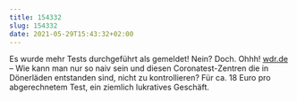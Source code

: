 ```yaml
---
title: 154332
slug: 154332
date: 2021-05-29T15:43:32+02:00
---
```


Es wurde mehr Tests durchgeführt als gemeldet! Nein? Doch. Ohhh! [wdr.de](https://www.tagesschau.de/inland/innenpolitik/corona-schnelltest-zentren-105.html) – Wie kann man nur so naiv sein und diesen Coronatest-Zentren die in Dönerläden entstanden sind, nicht zu kontrollieren? Für ca. 18 Euro pro abgerechnetem Test, ein ziemlich lukratives Geschäft.
